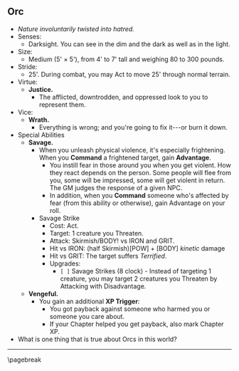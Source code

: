 ## Orc

* *Nature involuntarily twisted into hatred.*
* Senses:
    * Darksight. You can see in the dim and the dark as well as in the light.
* Size:
    * Medium (5' × 5'), from 4' to 7' tall and weighing 80 to 300 pounds.
* Stride:
    * 25'. During combat, you may Act to move 25' through normal terrain.
* Virtue:
    * **Justice.**
        * The afflicted, downtrodden, and oppressed look to you to represent them.
* Vice:
    * **Wrath.**
        * Everything is wrong; and you're going to fix it---or burn it down.
* Special Abilities
    * **Savage.**
        * When you unleash physical violence, it's especially frightening. When you **Command** a frightened target, gain **Advantage**.
            * You instill fear in those around you when you get violent. How they react depends on the person. Some people will flee from you, some will be impressed, some will get violent in return. The GM judges the response of a given NPC.
            * In addition, when you **Command** someone who's affected by fear (from this ability or otherwise), gain Advantage on your roll.
        - Savage Strike
            - Cost: Act.
            - Target: 1 creature you Threaten.
            - Attack: Skirmish/BODY! vs IRON and GRIT.
            - Hit vs IRON: (half Skirmish)[POW] + [BODY] *kinetic* damage
            - Hit vs GRIT: The target suffers *Terrified*.
            - Upgrades:
                - `[ ]` Savage Strikes (8 clock) - Instead of targeting 1 creature, you may target 2 creatures you Threaten by Attacking with Disadvantage.
    * **Vengeful.**
        * You gain an additional **XP Trigger**:
            * You got payback against someone who harmed you or someone you care about.
            * If your Chapter helped you get payback, also mark Chapter XP.
* What is one thing that is true about Orcs in this world?

* * * * * * * * * * * * * * * * * * * * * * * * * * * * * * * * * * * * * * * *

\pagebreak
